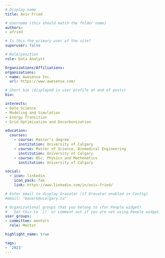 ```yaml
---
# Display name
title: Aviv Fried

# Username (this should match the folder name)
authors:
- afried

# Is this the primary user of the site?
superuser: false

# Role/position
role: Data Analyst

Organizations/Affiliations:
organizations:
- name: Awesense Inc.
  url: https://www.awesense.com/

# Short bio (displayed in user profile at end of posts)
bio:

interests:
- Data Science
- Modeling and Simulation
- Energy Transition
- Grid Optimization and Decarbonization

education:
  courses:
    - course: Master's degree
      institution: University of Calgary
    - course: Master of Science, Biomedical Engineering
      institution: University of Calgary
    - course: BSc, Physics and Mathematics
      institution: University of Calgary

social:
  - icon: linkedin
    icon_pack: fab
    link: https://www.linkedin.com/in/aviv-fried/

# Enter email to display Gravatar (if Gravatar enabled in Config)
#email: "bauerk@ucalgary.ca"

# Organizational groups that you belong to (for People widget)
#   Set this to `[]` or comment out if you are not using People widget.
user_groups:
- committee: mentors
  role: Mentor

highlight_name: true

tags:
- '2023'
---
```

